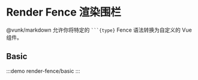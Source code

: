 # Render Fence 渲染围栏

@vunk/markdown 允许你将特定的 ` ```{type} ` Fence 语法转换为自定义的 Vue 组件。

## Basic

:::demo
render-fence/basic
:::
